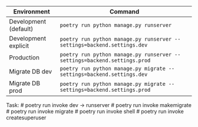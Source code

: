 | Environment           | Command                                                                  |
| --------------------- | ------------------------------------------------------------------------ |
| Development (default) | `poetry run python manage.py runserver`                                  |
| Development explicit  | `poetry run python manage.py runserver --settings=backend.settings.dev`  |
| Production            | `poetry run python manage.py runserver --settings=backend.settings.prod` |
| Migrate DB dev        | `poetry run python manage.py migrate --settings=backend.settings.dev`    |
| Migrate DB prod       | `poetry run python manage.py migrate --settings=backend.settings.prod`   |

Task:
    # poetry run invoke dev -> runserver
    # poetry run invoke makemigrate
    # poetry run invoke migrate
    # poetry run invoke shell
    # poetry run invoke createsuperuser